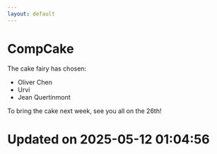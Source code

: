 ```yaml
---
layout: default
---
```


#  CompCake

The cake fairy has chosen:
  -  Oliver Chen
  -  Urvi
  -  Jean Quertinmont

To bring the cake next week, see you all on the 26th!


# Updated on 2025-05-12 01:04:56

